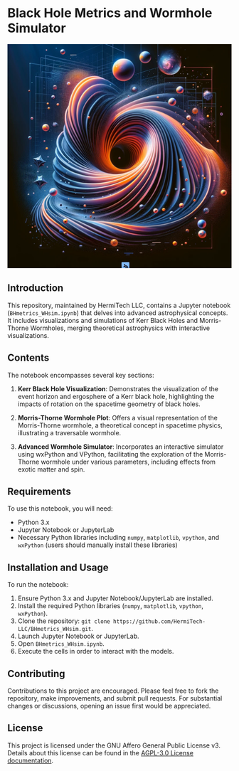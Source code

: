 
# Black Hole Metrics and Wormhole Simulator

![BhWh](https://github.com/HermiTech-LLC/BHmetrics_WHsim/blob/main/BhWh.PNG)
## Introduction

This repository, maintained by HermiTech LLC, contains a Jupyter notebook (`BHmetrics_WHsim.ipynb`) that delves into advanced astrophysical concepts. It includes visualizations and simulations of Kerr Black Holes and Morris-Thorne Wormholes, merging theoretical astrophysics with interactive visualizations.

## Contents

The notebook encompasses several key sections:

1. **Kerr Black Hole Visualization**: Demonstrates the visualization of the event horizon and ergosphere of a Kerr black hole, highlighting the impacts of rotation on the spacetime geometry of black holes.

2. **Morris-Thorne Wormhole Plot**: Offers a visual representation of the Morris-Thorne wormhole, a theoretical concept in spacetime physics, illustrating a traversable wormhole.

3. **Advanced Wormhole Simulator**: Incorporates an interactive simulator using wxPython and VPython, facilitating the exploration of the Morris-Thorne wormhole under various parameters, including effects from exotic matter and spin.

## Requirements

To use this notebook, you will need:

- Python 3.x
- Jupyter Notebook or JupyterLab
- Necessary Python libraries including `numpy`, `matplotlib`, `vpython`, and `wxPython` (users should manually install these libraries)

## Installation and Usage

To run the notebook:

1. Ensure Python 3.x and Jupyter Notebook/JupyterLab are installed.
2. Install the required Python libraries (`numpy`, `matplotlib`, `vpython`, `wxPython`).
3. Clone the repository: `git clone https://github.com/HermiTech-LLC/BHmetrics_WHsim.git`.
4. Launch Jupyter Notebook or JupyterLab.
5. Open `BHmetrics_WHsim.ipynb`.
6. Execute the cells in order to interact with the models.

## Contributing

Contributions to this project are encouraged. Please feel free to fork the repository, make improvements, and submit pull requests. For substantial changes or discussions, opening an issue first would be appreciated.

## License

This project is licensed under the GNU Affero General Public License v3. Details about this license can be found in the [AGPL-3.0 License documentation](https://www.gnu.org/licenses/agpl-3.0.en.html).
